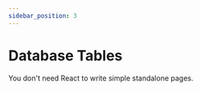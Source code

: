 ```yaml
---
sidebar_position: 3
---
```


# Database Tables

You don't need React to write simple standalone pages.
